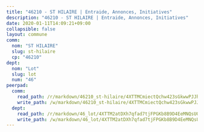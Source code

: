 ```yaml
---
title: "46210 - ST HILAIRE | Entraide, Annonces, Initiatives"
description: "46210 - ST HILAIRE | Entraide, Annonces, Initiatives"
date: 2020-01-11T14:09:21+09:00
collapsible: false
layout: commune
comm:
  nom: "ST HILAIRE"
  slug: st-hilaire
  cp: "46210"
dept:
  nom: "Lot"
  slug: lot
  num: "46"
peerpad:
  comm:
    read_path: /r/markdown/46210_st-hilaire/4XTTMCmiectQchw423sGkwwPJJh6cGDGg54d7AyXtJMvPSLx8
    write_path: /w/markdown/46210_st-hilaire/4XTTMCmiectQchw423sGkwwPJJh6cGDGg54d7AyXtJMvPSLx8-K3TgUmfajdq7uK9sVDbBwAiLzghjeDg2NoRDA54vTuQf8Kvz7Kw3595CcvsjFYYJ7vf1Vp4oAF95xXuFg6AkMkp6FaZPKjPBjitSBKgmVqHvQ1RGuG1G9nKzYraShQN5uBNR7zcG
  dept:
    read_path: /r/markdown/46_lot/4XTTM2atDXh7qfad7tjFPGKb8B9D4EeMNQsUG7H6r5PvcsmQY
    write_path: /w/markdown/46_lot/4XTTM2atDXh7qfad7tjFPGKb8B9D4EeMNQsUG7H6r5PvcsmQY-K3TgUvJaCyZvzJ7KFBouD3E9Db8SxVd6F9MJ4VM5wtYfGyhK8U9f2jgCEG1ZP5QbGj9NK2WPVZdPjtw9bJHLE1PoGwVsSft8aSDsZrWh6CwkugjgRfbWWHf5TabrG7vmtM7v9WUc
---
```


